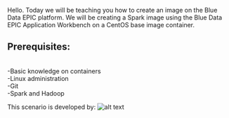 Hello. Today we will be teaching you how to create an image on the Blue Data EPIC platform. We will be creating a Spark image using the Blue Data EPIC Application Workbench on a CentOS base image container.

## Prerequisites:
<br>-Basic knowledge on containers
<br>-Linux administration
<br>-Git
<br>-Spark and Hadoop

This scenario is developed by:
![alt text](https://theme.zdassets.com/theme_assets/893901/efec4daa46587b7cd2570cb01596b53d4863cdb1.jpg)
